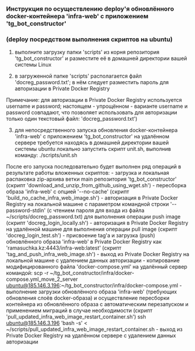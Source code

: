 ### Инструкция по осуществлению deploy'я обновлённого docker-контейнера 'infra-web' с приложением 'tg_bot_constructor'
### (deploy посредством выполнения скриптов на ubuntu)

1. выполните загрузку папки 'scripts' из корня репозитория 'tg_bot_constructor' и разместите её в домашней директории вашей системы Linux

2. в загруженной папке 'scripts' располагается файл 'docreg_password.txt';
   в нём следует разместить пароль для авторизации в Private Docker Registry

Примечание:
	для авторизации в Private Docker Registry используется username и password;
	настоящем - упрощённом - варианте username и password совпадают,
	что позволяет использовать для авторизации только один текстовый файл: 'docreg_password.txt')
	
3. для непосредственного запуска обновления docker-контейнера 'infra-web' с приложением 'tg_bot_constructor' на удалённом сервере
   требуется находясь в домашней директории вашей системы ubuntu локально запустить скрипт unit.sh, выполнив команду:
   ./scripts/unit.sh
   
   
После его запуска последовательно будет выполнен ряд операций в результате работы вложенных скриптов:
	- загрузка и локальная распаковка zip-архива ветки main репозитория 'tg_bot_constructor' (скрипт 'download_and_unzip_from_github_using_wget.sh')
	- пересборка образа 'infra-web' с опцией '--no-cache' (скрипт 'build_no_cache_infra_web_image.sh')
	- авторизация в Private Docker Registry на локальной машине с параметром командной строки '--password-stdin' (с чтением пароля для входа из файла ~/scripts/docreg_password.txt)
	  для выполнения операции push image (скрипт 'docreg_login_locally.sh')
	- авторизация в Private Docker Registry на удалённой машине для выполнения операции pull image (скрипт 'docreg_login_test.sh')
	- присвоение tag'а и загрузка (push) обновлённого образа 'infra-web' в Private Docker Registry как 'ramasuchka.kz:4443/infra-web:latest' (скрипт 'tag_and_push_infra_web_image.sh')
	- выход из Private Docker Registry на локальной машине с удалением данных авторизации
	- копирование модифицированного файла 'docker-compose.yml' на удалённый сервер командой:
		scp -r ~/tg_bot_constructor/infra/docker-compose.yml_move_2_server ubuntu@185.146.3.196:~/tg_bot_constructor/infra/docker-compose.yml
	- выполнение загрузки обновлённого образа 'infra-web' (требующих обновления слоёв docker-образа)
	  и осуществление пересборки контейнера из обновлённого образа с автоматическим перезапуском и
	  применением миграций в случае необходимости (скрипт 'pull_updated_infra_web_image_restart_container.sh')
		ssh ubuntu@185.146.3.196 'bash -s' < ~/scripts/pull_updated_infra_web_image_restart_container.sh
	- выход из Private Docker Registry на удалённом сервере с удалением данных авторизации

